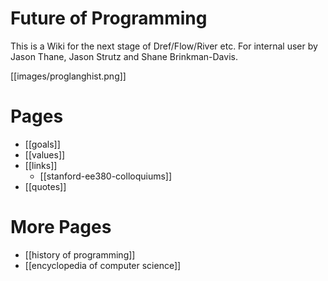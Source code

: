 # Future of Programming
This is a Wiki for the next stage of Dref/Flow/River etc. For internal user by Jason Thane, Jason Strutz and Shane Brinkman-Davis.

[[images/proglanghist.png]]
# Pages
* [[goals]]
* [[values]]
* [[links]]
  * [[stanford-ee380-colloquiums]]
* [[quotes]]

# More Pages
* [[history of programming]]
* [[encyclopedia of computer science]]